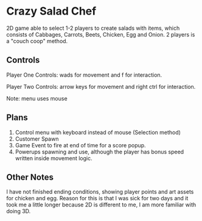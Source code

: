 # Crazy Salad Chef

2D game able to select 1-2 players to create salads with items, which consists of Cabbages, Carrots, Beets, Chicken, Egg and Onion. 2 players is a "couch coop" method.

## Controls
Player One Controls: wads for movement and f for interaction.

Player Two Controls: arrow keys for movement and right ctrl for interaction.

Note: menu uses mouse

## Plans
1) Control menu with keyboard instead of mouse (Selection method)
2) Customer Spawn
4) Game Event to fire at end of time for a score popup.
5) Powerups spawning and use, although the player has bonus speed written inside movement logic.


## Other Notes
I have not finished ending conditions, showing player points and art assets for chicken and egg. Reason for this is that I was sick for two days and it took me a little longer because 2D is different to me, I am more familiar with doing 3D.